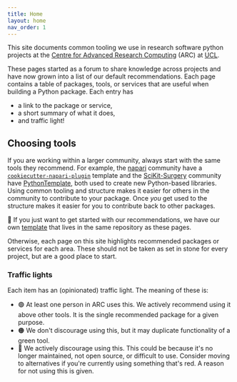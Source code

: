 ```yaml
---
title: Home
layout: home
nav_order: 1
---
```


This site documents common tooling we use in research software python projects
at the [Centre for Advanced Research Computing](https://www.ucl.ac.uk/arc/)
(ARC) at [UCL](https://www.ucl.ac.uk).

These pages started as a forum to share knowledge across projects and have now
grown into a list of our default recommendations. Each page contains a table of
packages, tools, or services that are useful when building a Python package.
Each entry has

- a link to the package or service,
- a short summary of what it does,
- and traffic light!

## Choosing tools

If you are working within a larger community, always start with the same tools
they recommend. For example, the [napari](https://napari.org/) community have a
[`cookiecutter-napari-plugin`](https://github.com/napari/cookiecutter-napari-plugin)
template and the
[SciKit-Surgery](https://scikit-surgery.github.io/scikit-surgery/) community
have [PythonTemplate](https://github.com/SciKit-Surgery/PythonTemplate), both
used to create new Python-based libraries. Using common tooling and structure
makes it easier for others in the community to contribute to your package. Once
_you_ get used to the structure makes it easier for you to contribute back to
other packages.

🍪 If you just want to get started with our recommendations, we have our own
[template](https://github.com/UCL-ARC/python-tooling#using-this-template) that
lives in the same repository as these pages.

Otherwise, each page on this site highlights recommended packages or services
for each area. These should not be taken as set in stone for every project, but
are a good place to start.

### Traffic lights

Each item has an (opinionated) traffic light. The meaning of these is:

- 🟢 At least one person in ARC uses this. We actively recommend using it above
  other tools. It is the single recommended package for a given purpose.
- 🟠 We don't discourage using this, but it may duplicate functionality of a
  green tool.
- 🔴 We actively discourage using this. This could be because it's no longer
  maintained, not open source, or difficult to use. Consider moving to
  alternatives if you're currently using something that's red. A reason for not
  using this is given.
